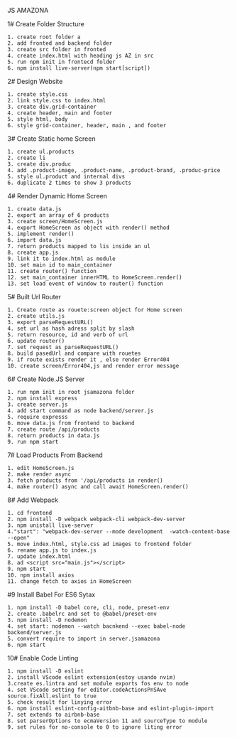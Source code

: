 JS AMAZONA 

1# Create Folder Structure

    1. create root folder a
    2. add fronted and backend folder
    3. create src folder in fronted
    4. create index.html with heading js AZ in src
    5. run npm init in frontecd folder
    6. npm install live-server(npm start[script]) 

2# Design Website

    1. create style.css
    2. link style.css to index.html
    3. create div.grid-container
    4. create header, main and footer
    5. style html, body
    6. style grid-container, header, main , and footer

3# Create Static home Screen

    1. create ul.products
    2. create li 
    3. create div.produc
    4. add .product-image, .product-name, .product-brand, .produc-price
    5. style ul.product and internal divs
    6. duplicate 2 times to show 3 products

4# Render Dynamic Home Screen 

    1. create data.js
    2. export an array of 6 products
    3. create screen/HomeScreen.js
    4. export HomeScreen as object with render() method
    5. implement render()
    6. import data.js
    7. return products mapped to lis inside an ul
    8. create app.js 
    9. link it to index.html as module 
    10. set main id to main_container
    11. create router() function 
    12. set main_container innerHTML to HomeScreen.render()
    13. set load event of window to router() function  

5# Built Url Router
    
    1. Create route as rouete:screen object for Home screen 
    2. create utils.js
    3. export parseRequestURL()
    4. set url as hash adress split by slash
    5. return resource, id and verb of url 
    6. update router()
    7. set request as parseRequestURL()
    8. build pasedUrl and compare with rouetes
    9. if route exists render it , else render Error404
    10. create screen/Error404,js and render error message

6# Create Node.JS Server
    
    1. run npm init in root jsamazona folder
    2. npm install express
    3. create server.js
    4. add start command as node backend/server.js
    5. require expresss 
    6. move data.js from frontend to backend
    7. create route /api/products
    8. return products in data.js 
    9. run npm start

7# Load Products From Backend

    1. edit HomeScreen.js
    2. make render async
    3. fetch products from '/api/products in render()
    4. make router() async and call await HomeScreen.render()
    
8# Add Webpack 

    1. cd frontend 
    2. npm install -D webpack webpack-cli webpack-dev-server
    3. npm unistall live-server
    4."start": "webpack-dev-server --mode development  -watch-content-base --open"
    5. move index.html, style.css ad images to frontend folder
    6. rename app.js to index.js 
    7. update index.html
    8. ad <script src="main.js"></script>
    9. npm start
    10. npm install axios
    11. change fetch to axios in HomeScreen
    
#9 Install Babel For ES6 Sytax

    1. npm install -D babel core, cli, node, preset-env
    2. create .babelrc and set to @babel/preset-env
    3. npm install -D nodemon 
    4. set start: nodemon --watch bacnkend --exec babel-node backend/server.js
    5. convert require to import in server.jsamazona
    6. npm start

10# Enable Code Linting 

    1. npm install -D eslint
    2. install VScode eslint extension(estoy usando nvim)
    3.create es.lintra and set module exports fos env to node 
    4. set VScode setting for editor.codeActionsPnSAve source.fixAll.eslint to true
    5. check result for linying error
    6. npm install eslint-config-aitbnb-base and eslint-plugin-import 
    7. set extends to airbnb-base
    8. set parserOptions to ecmaVersion 11 and sourceType to module
    9. set rules for no-console to 0 to ignore liting error 